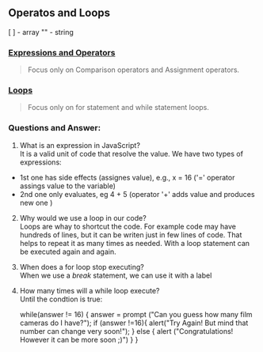 ## Operatos and Loops

[ ] - array
"" - string
### [Expressions and Operators](https://canvas.instructure.com/courses/6895894/assignments/37682690/submissions/91737300)  
> Focus only on Comparison operators and Assignment operators.  

### [Loops](https://developer.mozilla.org/en-US/docs/Web/JavaScript/Guide/Loops_and_iteration)  
> Focus only on for statement and while statement loops.

### Questions and Answer:  
1. What is an expression in JavaScript?  
It is a valid unit of code that resolve the value. We have two types of expressions:  
- 1st one has side effects (assignes value), e.g., x = 16 ('=' operator assings value to the variable)  
- 2nd one only evaluates, eg 4 + 5 (operator '+' adds value and produces new one )  
2. Why would we use a loop in our code?  
Loops are whay to shortcut the code. For example code may have hundreds of lines, but it can be writen just in few lines of code. That helps to repeat it as many times as needed. With a loop statement can be executed again and again.  
3. When does a for loop stop executing?  
When we use a *break* statement, we can use it with a label
4. How many times will a while loop execute?  
Until the condtion is true:

    while(answer != 16) {
        answer = prompt ("Can you guess how many film cameras do I have?");
        if (answer !=16){
            alert("Try Again! But mind that number can change very soon!");
        } else {
            alert ("Congratulations! However it can be more soon ;)")
        }
    }

